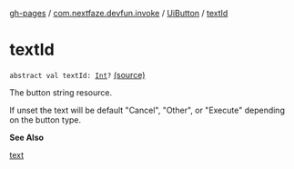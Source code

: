[gh-pages](../../index.md) / [com.nextfaze.devfun.invoke](../index.md) / [UiButton](index.md) / [textId](./text-id.md)

# textId

`abstract val textId: `[`Int`](https://kotlinlang.org/api/latest/jvm/stdlib/kotlin/-int/index.html)`?` [(source)](https://github.com/NextFaze/dev-fun/tree/master/devfun/src/main/java/com/nextfaze/devfun/invoke/UiFunction.kt#L32)

The button string resource.

If unset the text will be default "Cancel", "Other", or "Execute" depending on the button type.

**See Also**

[text](text.md)

